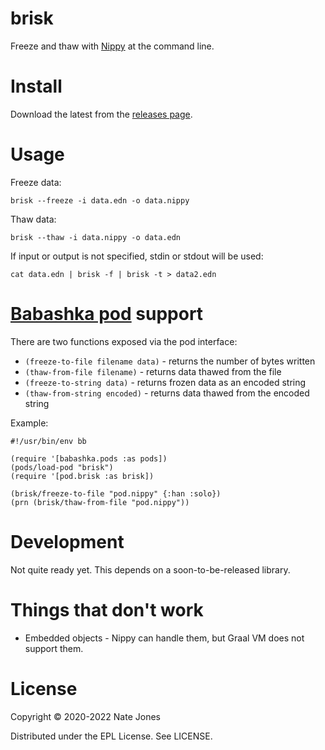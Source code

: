 # brisk

Freeze and thaw with [Nippy](https://github.com/ptaoussanis/nippy) at the command line.

# Install

Download the latest from the [releases page](https://github.com/justone/brisk/releases).

# Usage

Freeze data:

```
brisk --freeze -i data.edn -o data.nippy
```

Thaw data:

```
brisk --thaw -i data.nippy -o data.edn
```

If input or output is not specified, stdin or stdout will be used:

```
cat data.edn | brisk -f | brisk -t > data2.edn
```

# [Babashka pod](https://github.com/babashka/babashka.pods) support

There are two functions exposed via the pod interface:

* `(freeze-to-file filename data)` - returns the number of bytes written
* `(thaw-from-file filename)` - returns data thawed from the file
* `(freeze-to-string data)` - returns frozen data as an encoded string
* `(thaw-from-string encoded)` - returns data thawed from the encoded string

Example:

```
#!/usr/bin/env bb

(require '[babashka.pods :as pods])
(pods/load-pod "brisk")
(require '[pod.brisk :as brisk])

(brisk/freeze-to-file "pod.nippy" {:han :solo})
(prn (brisk/thaw-from-file "pod.nippy"))
```

# Development

Not quite ready yet. This depends on a soon-to-be-released library.

# Things that don't work

* Embedded objects - Nippy can handle them, but Graal VM does not support them.

# License

Copyright © 2020-2022 Nate Jones

Distributed under the EPL License. See LICENSE.
